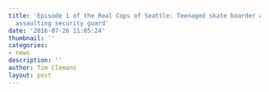 ```yaml
---
title: 'Episode 1 of the Real Cops of Seattle: Teenaged skate boarder arrested for
  assaulting security guard'
date: '2016-07-26 11:05:24'
thumbnail: ''
categories:
- news
description: ''
author: Tim Clemans
layout: post
---
```

